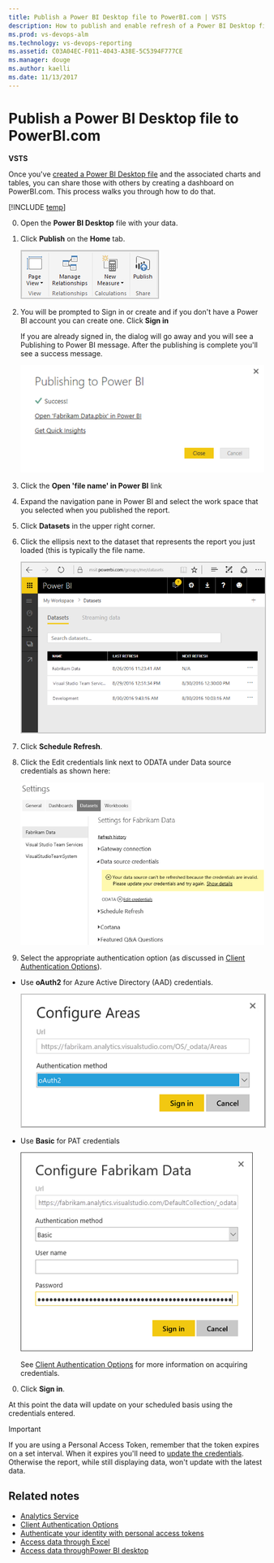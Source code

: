 ```yaml
---
title: Publish a Power BI Desktop file to PowerBI.com | VSTS  
description: How to publish and enable refresh of a Power BI Desktop file to PowerBI.com that uses the Analytics Service for VSTS 
ms.prod: vs-devops-alm
ms.technology: vs-devops-reporting
ms.assetid: C03A04EC-F011-4043-A38E-5C5394F777CE 
ms.manager: douge
ms.author: kaelli
ms.date: 11/13/2017
---
```


# Publish a Power BI Desktop file to PowerBI.com 

**VSTS**  

Once you've [created a Power BI Desktop file](access-analytics-power-bi.md) and the associated charts and tables, you can share those with others by creating a dashboard on PowerBI.com. This process walks you through how to do that.

[!INCLUDE [temp](../_shared/analytics-preview.md)]

0. Open the **Power BI Desktop** file with your data.  

0. Click **Publish** on the **Home** tab. 

    <img src="_img/publish-1.png" alt="Publish Power BI Desktop file" style="border: 2px solid #C3C3C3;" /> 

0. You will be prompted to Sign in or create and if you don't have a Power BI account you can create one. Click **Sign in**
    
    If you are already signed in, the dialog will go away and you will see a Publishing to Power BI message.
    After the publishing is complete you'll see a success message.

     ![Publishing successful](_img/publish-2.png)

0. Click the **Open 'file name' in Power BI** link

0. Expand the navigation pane in Power BI and select the work space that you selected when you published the report.  

0. Click **Datasets** in the upper right corner.

0.  Click the ellipsis next to the dataset that represents the report you just loaded (this is typically the file name.   

     <img src="_img/publish-3.png" alt="Select the dataset" style="border: 2px solid #C3C3C3;" />

0. Click **Schedule Refresh**.  

0. Click the Edit credentials link next to ODATA under Data source credentials as shown here:

     ![Update odata credentials](_img/publish-4.png)

0. Select the appropriate authentication option (as discussed in [Client Authentication Options](client-authentication-options.md)). 
* Use **oAuth2**  for Azure Active Directory (AAD) credentials.

    <img src="_img/aad-auth-power-bi.png" alt="vt" style="border: 2px solid #C3C3C3;" />
 
* Use **Basic** for PAT credentials   

    ![Enter credentials](_img/publish-5.png)

	See [Client Authentication Options](client-authentication-options.md) for more information on acquiring credentials.  

0. Click **Sign in**.  

At this point the data will update on your scheduled basis using the credentials entered.

>[!IMPORTANT]   
>If you are using a Personal Access Token, remember that the token expires on a set interval. When it expires you'll need to [update the credentials](client-authentication-options.md#update-credentials). Otherwise the report, while still displaying data, won't update with the latest data.



## Related notes

- [Analytics Service](index.md)  
- [Client Authentication Options](client-authentication-options.md)
- [Authenticate your identity with personal access tokens](../../accounts/use-personal-access-tokens-to-authenticate.md)  
- [Access data through Excel](access-analytics-excel.md)  
- [Access data throughPower BI desktop](access-analytics-power-bi.md)  
